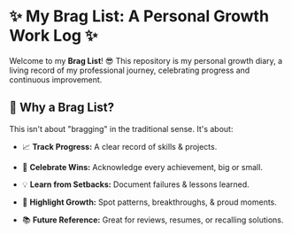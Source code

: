 # ✨ My Brag List: A Personal Growth Work Log ✨

Welcome to my **Brag List**! 😎 This repository is my personal growth diary, a living record of my professional journey, celebrating progress and continuous improvement.

## 🚀 Why a Brag List?

This isn't about "bragging" in the traditional sense. It's about:

* 📈 **Track Progress:** A clear record of skills & projects.

* 🎉 **Celebrate Wins:** Acknowledge every achievement, big or small.

* 💡 **Learn from Setbacks:** Document failures & lessons learned.

* 🌟 **Highlight Growth:** Spot patterns, breakthroughs, & proud moments.

* 📚 **Future Reference:** Great for reviews, resumes, or recalling solutions.

